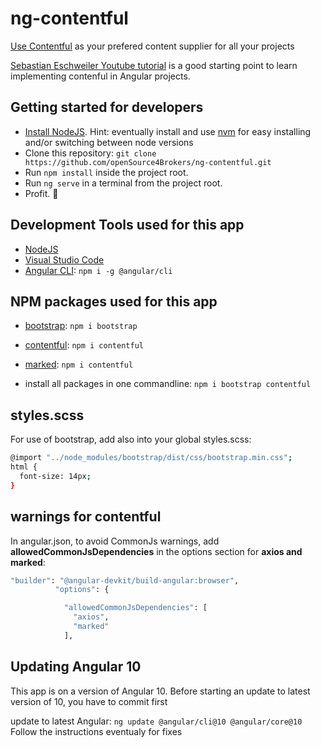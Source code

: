 # ng-contentful

[Use Contentful](https://be.contentful.com) as your prefered content supplier for all your projects

[Sebastian Eschweiler Youtube tutorial](https://www.youtube.com/watch?v=KhmjLjvlmyQ) is a good starting point to learn implementing contenful in Angular projects.

## Getting started for developers

- [Install NodeJS](https://nodejs.org/). Hint: eventually install and use [nvm](https://medium.com/@Joachim8675309/installing-node-js-with-nvm-4dc469c977d9) for easy installing and/or switching between node versions
- Clone this repository: `git clone https://github.com/openSource4Brokers/ng-contentful.git`
- Run `npm install` inside the project root.
- Run `ng serve` in a terminal from the project root.
- Profit. :tada:

## Development Tools used for this app

- [NodeJS](https://nodejs.org/)
- [Visual Studio Code](https://code.visualstudio.com/)
- [Angular CLI](https://www.npmjs.com/package/@angular/cli): `npm i -g @angular/cli`

## NPM packages used for this app

- [bootstrap](https://www.npmjs.com/package/bootstrap): `npm i bootstrap`
- [contentful](https://www.npmjs.com/package/contentful): `npm i contentful`
- [marked](https://www.npmjs.com/package/marked): `npm i contentful`

- install all packages in one commandline: `npm i bootstrap contentful`

## styles.scss

For use of bootstrap, add also into your global styles.scss:

```bash
@import "../node_modules/bootstrap/dist/css/bootstrap.min.css";
html {
  font-size: 14px;
}
```

## warnings for contentful

In angular.json, to avoid CommonJs warnings, add **allowedCommonJsDependencies** in the options section for **axios and marked**:

```bash
"builder": "@angular-devkit/build-angular:browser",
          "options": {

            "allowedCommonJsDependencies": [
              "axios",
              "marked"
            ],

```

## Updating Angular 10

This app is on a version of Angular 10.
Before starting an update to latest version of 10, you have to commit first

update to latest Angular:
`ng update @angular/cli@10 @angular/core@10`
Follow the instructions eventualy for fixes
